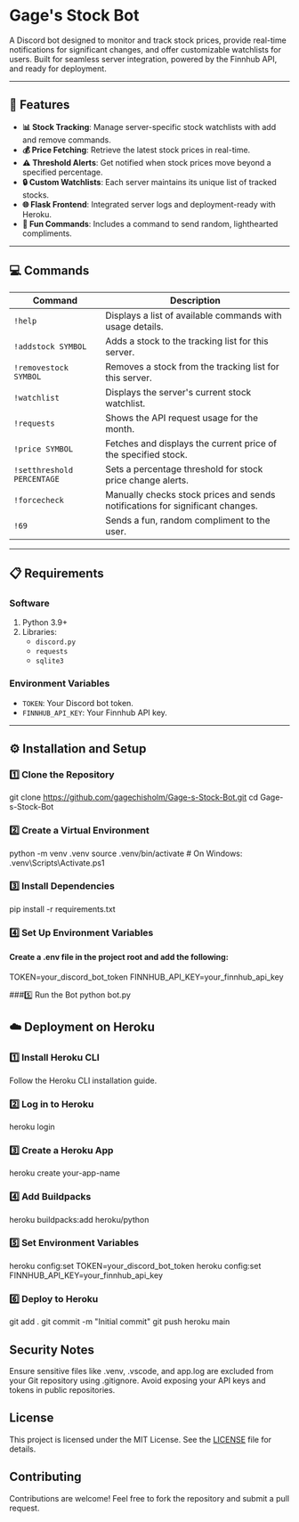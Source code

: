 # Gage's Stock Bot

A Discord bot designed to monitor and track stock prices, provide real-time notifications for significant changes, and offer customizable watchlists for users. Built for seamless server integration, powered by the Finnhub API, and ready for deployment.

---

## 🚀 Features
- **📊 Stock Tracking**: Manage server-specific stock watchlists with add and remove commands.
- **💰 Price Fetching**: Retrieve the latest stock prices in real-time.
- **⚠️ Threshold Alerts**: Get notified when stock prices move beyond a specified percentage.
- **🔒 Custom Watchlists**: Each server maintains its unique list of tracked stocks.
- **🌐 Flask Frontend**: Integrated server logs and deployment-ready with Heroku.
- **🎉 Fun Commands**: Includes a command to send random, lighthearted compliments.

---

## 💻 Commands
| Command                 | Description                                                                 |
|-------------------------|-----------------------------------------------------------------------------|
| `!help`                | Displays a list of available commands with usage details.                  |
| `!addstock SYMBOL`     | Adds a stock to the tracking list for this server.                         |
| `!removestock SYMBOL`  | Removes a stock from the tracking list for this server.                    |
| `!watchlist`           | Displays the server's current stock watchlist.                            |
| `!requests`            | Shows the API request usage for the month.                                |
| `!price SYMBOL`        | Fetches and displays the current price of the specified stock.            |
| `!setthreshold PERCENTAGE` | Sets a percentage threshold for stock price change alerts.                |
| `!forcecheck`          | Manually checks stock prices and sends notifications for significant changes. |
| `!69`                  | Sends a fun, random compliment to the user.                               |

---

## 📋 Requirements
### **Software**
1. Python 3.9+
2. Libraries:
   - `discord.py`
   - `requests`
   - `sqlite3`

### **Environment Variables**
- `TOKEN`: Your Discord bot token.
- `FINNHUB_API_KEY`: Your Finnhub API key.

---

## ⚙️ Installation and Setup

### 1️⃣ Clone the Repository
git clone https://github.com/gagechisholm/Gage-s-Stock-Bot.git
cd Gage-s-Stock-Bot


### 2️⃣ Create a Virtual Environment
python -m venv .venv
source .venv/bin/activate  # On Windows: .venv\Scripts\Activate.ps1


### 3️⃣ Install Dependencies
pip install -r requirements.txt


### 4️⃣ Set Up Environment Variables
#### Create a .env file in the project root and add the following:
TOKEN=your_discord_bot_token
FINNHUB_API_KEY=your_finnhub_api_key


###5️⃣ Run the Bot
python bot.py


## ☁️ Deployment on Heroku

### 1️⃣ Install Heroku CLI
Follow the Heroku CLI installation guide.


### 2️⃣ Log in to Heroku
heroku login


### 3️⃣ Create a Heroku App
heroku create your-app-name


### 4️⃣ Add Buildpacks
heroku buildpacks:add heroku/python


### 5️⃣ Set Environment Variables
heroku config:set TOKEN=your_discord_bot_token
heroku config:set FINNHUB_API_KEY=your_finnhub_api_key


### 6️⃣ Deploy to Heroku
git add .
git commit -m "Initial commit"
git push heroku main


## Security Notes
Ensure sensitive files like .venv, .vscode, and app.log are excluded from your Git repository using .gitignore.
Avoid exposing your API keys and tokens in public repositories.


## License
This project is licensed under the MIT License. See the [LICENSE](LICENSE) file for details.



## Contributing
Contributions are welcome! Feel free to fork the repository and submit a pull request.
